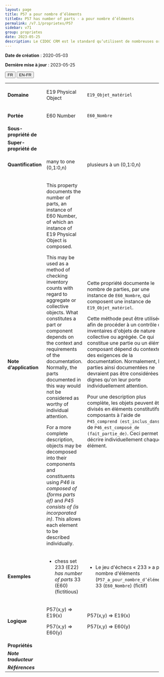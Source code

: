 ```yaml
---
layout: page
title: P57 a pour nombre d’éléments
titleEn: P57 has number of parts - a pour nombre d’éléments
permalink: /v7.1/proprietes/P57
sidebar: v71
group: proprietes
date: 2023-05-25
description: Le CIDOC CRM est le standard qu’utilisent de nombreuses organisations pour l’échange et l’intégration de jeux de données et de spécifications patrimoniales. Il est développé et maintenu à jour exclusivement en anglais par le CRM SIG, un sous-groupe du Conseil international des musées (ICOM). Ceci est une traduction officielle en français développée par la Traduction en français du CIDOC CRM, une initiative qui offre une version française à jour et accessible ouvertement et gratuitement du standard CIDOC CRM et en démocratise l'usage dans la communauté patrimoniale francophone. ------------ The CIDOC CRM is the standard used by many heritage organizations for the exchange and integration of museum collection datasets and specifications. It is developed and maintained exclusively in English by the CRM SIG, a subgroup of the International Council of Museums (ICOM). This is an official translation developed by the Traduction en français du CIDOC CRM, an initiative offering an open, up-to-date, and free French version of the CIDOC CRM standard, and democratizing its use in the francophone heritage community.
---
```


**Date de création** : 2020-05-03

**Dernière mise à jour** : 2023-05-25

<div class="lang-buttons">
 <button id="fr" class="activate">FR</button>
 <button id="en-fr">EN-FR</button>
</div>

<table>
<tbody>
<tr>
<td><strong>Domaine</strong></td>
<td class="en">
<p>E19 Physical Object</p>
</td>
<td>
<p><code class="language-plaintext highlighter-rouge">E19_Objet_matériel</code></p>
</td>
</tr>
<tr>
<td><strong>Portée</strong></td>
<td class="en">
<p>E60 Number</p>
</td>
<td>
<p><code class="language-plaintext highlighter-rouge">E60_Nombre</code></p>
</td>
</tr>
<tr>
<td><strong>Sous-propriété de</strong></td>
<td class="en">
</td>
<td>
</td>
</tr>
<tr>
<td><strong>Super-propriété de</strong></td>
<td class="en">
</td>
<td>
</td>
</tr>
<tr>
<td><strong>Quantification</strong></td>
<td class="en">
<p>many to one (0,1:0,n)</p>
</td>
<td>
<p>plusieurs à un (0,1:0,n)</p>
</td>
</tr>
<tr>
<td><strong>Note d’application</strong></td>
<td class="en">
<p>This property documents the number of parts, an instance of E60 Number, of which an instance of E19 Physical Object is composed.</p>
<p>This may be used as a method of checking inventory counts with regard to aggregate or collective objects. What constitutes a part or component depends on the context and requirements of the documentation. Normally, the parts documented in this way would not be considered as worthy of individual attention.</p>
<p>For a more complete description, objects may be decomposed into their components and constituents using <em>P46 is composed of (forms parts of) </em>and<em> P45 consists of (is incorporated in)</em>. This allows each element to be described individually.</p>
</td>
<td>
<p>Cette propriété documente le nombre de parties, par une instance de <code class="language-plaintext highlighter-rouge">E60_Nombre</code>, qui composent une instance de <code class="language-plaintext highlighter-rouge">E19_Objet_matériel</code>.</p>
<p>Cette méthode peut être utilisée afin de procéder à un contrôle des inventaires d'objets de nature collective ou agrégée. Ce qui constitue une partie ou un élément composant dépend du contexte et des exigences de la documentation. Normalement, les parties ainsi documentées ne devraient pas être considérées dignes qu'on leur porte individuellement attention. </p>
<p>Pour une description plus complète, les objets peuvent être divisés en éléments constitutifs ou composants à l'aide de <code class="language-plaintext highlighter-rouge">P45_comprend (est_inclus_dans)</code> et de <code class="language-plaintext highlighter-rouge">P46_est_composé_de (fait_partie_de)</code>. Ceci permet de décrire individuellement chaque élément.  </p>
</td>
</tr>
<tr>
<td><strong>Exemples</strong></td>
<td class="en">
<ul>
<li><p>chess set 233 (E22) <em>has number of</em> <em>parts</em> 33 (E60) (fictitious)</p>
</li>
</ul>
</td>
<td>
<ul>
<li><p>Le jeu d'échecs « 233 » a pour nombre d'éléments (<code class="language-plaintext highlighter-rouge">P57_a_pour_nombre_d’éléments</code>) 33 (<code class="language-plaintext highlighter-rouge">E60_Nombre</code>) (fictif)</p>
</li>
</ul>
</td>
</tr>
<tr>
<td><strong>Logique</strong></td>
<td class="en">
<p>P57(x,y) ⇒ E19(x)</p>
<p>P57(x,y) ⇒ E60(y)</p>
</td>
<td>
<p>P57(x,y) ⇒ E19(x)</p>
<p>P57(x,y) ⇒ E60(y)</p>
</td>
</tr>
<tr>
<td><strong>Propriétés</strong></td>
<td class="en">
</td>
<td>
</td>
</tr>
<tr>
<td><strong><em>Note traducteur</em></strong></td>
<td colspan="2">
</td>
</tr>
<tr>
<td><strong><em>Références</em></strong></td>
<td colspan="2">
</td>
</tr>
</tbody>
</table>
